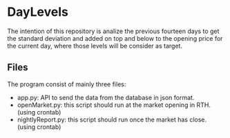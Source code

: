 # DayLevels
 
The intention of this repository is analize the previous fourteen days to get the standard deviation and added on top and below to the opening price for the current day, where those levels will be consider as target.

## Files

The program consist of mainly three files:
* app.py: API to send the data from the database in json format.
* openMarket.py: this script should run at the market opening in RTH. (using crontab)
* nightlyReport.py: this script should run once the market has close. (using crontab)
